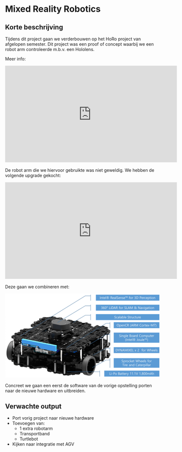 # Mixed Reality Robotics

## Korte beschrijving 

Tijdens dit project gaan we verderbouwen op het HoRo project van afgelopen semester. Dit project was een proof of concept waarbij we een robot arm controleerde m.b.v. een Hololens. 

Meer info: 

<iframe width="560" height="315" src="https://www.youtube.com/embed/umxXAjCxvtM" frameborder="0" allow="accelerometer; autoplay; encrypted-media; gyroscope; picture-in-picture" allowfullscreen></iframe>

De robot arm die we hiervoor gebruikte was niet geweldig. We hebben de volgende upgrade gekocht:

<iframe width="560" height="315" src="https://www.youtube.com/embed/bnhiZaNqpz8" frameborder="0" allow="accelerometer; autoplay; encrypted-media; gyroscope; picture-in-picture" allowfullscreen></iframe>

Deze gaan we combineren met: 

![Turtlebot 3 Waffle PI ](../img/turtle3-waffle.png)

Concreet we gaan een eerst de software van de vorige opstelling porten naar de nieuwe hardware en uitbreiden.

## Verwachte output

* Port vorig project naar nieuwe hardware
* Toevoegen van:
  * 1 extra robotarm
  * Transportband
  * Turtlebot
* Kijken naar integratie met AGV


